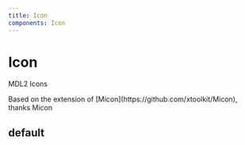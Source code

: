 ```yaml
---
title: Icon
components: Icon
---
```


# Icon

<p class="description">MDL2 Icons</p>
Based on the extension of [Micon](https://github.com/xtoolkit/Micon), thanks Micon

## default

<IconTemplate />
